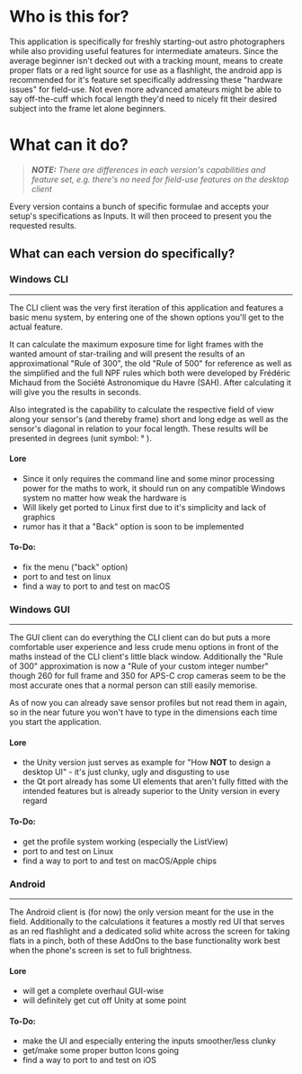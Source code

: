 # Who is this for?
This application is specifically for freshly starting-out astro photographers while also providing useful features for intermediate amateurs.
Since the average beginner isn't decked out with a tracking mount, means to create proper flats or a red light source for use as a flashlight, the android app is recommended for it's feature set specifically addressing these "hardware issues" for field-use. 
Not even more advanced amateurs might be able to say off-the-cuff which focal length they'd need to nicely fit their desired subject into the frame let alone beginners.

# What can it do?
> ***NOTE:** There are differences in each version's capabilities and feature set, e.g. there's no need for field-use features on the desktop client*

Every version contains a bunch of specific formulae and accepts your setup's specifications as Inputs.
It will then proceed to present you the requested results.

## What can each version do specifically?
### Windows CLI
------------------------------------------
The CLI client was the very first iteration of this application and features a basic menu system, by entering one of the shown options you'll get to the actual feature.

It can calculate the maximum exposure time for light frames with the wanted amount of star-trailing and will present the results of an approximational "Rule of 300", the old "Rule of 500" for reference as well as the simplified and the full NPF 
rules which both were developed by Frédéric Michaud from the Société Astronomique du Havre (SAH). After calculating it will give you the results in seconds.

Also integrated is the capability to calculate the respective field of view along your sensor's (and thereby frame) short and long edge as well as the sensor's diagonal in relation to your focal length. These results will be presented in degrees (unit symbol: ° ).

#### Lore
- Since it only requires the command line and some minor processing power for the maths to work, it should run on any compatible Windows system no matter how weak the hardware is
- Will likely get ported to Linux first due to it's simplicity and lack of graphics
- rumor has it that a "Back" option is soon to be implemented

#### To-Do:
- fix the menu ("back" option)
- port to and test on linux
- find a way to port to and test on macOS

### Windows GUI
------------------------------------------
The GUI client can do everything the CLI client can do but puts a more comfortable user experience and less crude menu options in front of the maths instead of the CLI client's little black window.
Additionally the "Rule of 300" approximation is now a "Rule of your custom integer number" though 260 for full frame and 350 for APS-C crop cameras seem to be the most accurate ones that a normal person can still easily memorise.

As of now you can already save sensor profiles but not read them in again, so in the near future you won't have to type in the dimensions each time you start the application.

#### Lore
- the Unity version just serves as example for "How **NOT** to design a desktop UI" - it's just clunky, ugly and disgusting to use
- the Qt port already has some UI elements that aren't fully fitted with the intended features but is already superior to the Unity version in every regard

#### To-Do:
- get the profile system working (especially the ListView)
- port to and test on Linux
- find a way to port to and test on macOS/Apple chips

### Android
------------------------------------------
The Android client is (for now) the only version meant for the use in the field. Additionally to the calculations it features a mostly red UI that serves as an red flashlight and a dedicated solid white across the screen for taking flats in a pinch, both of these
AddOns to the base functionality work best when the phone's screen is set to full brightness.

#### Lore
- will get a complete overhaul GUI-wise
- will definitely get cut off Unity at some point

#### To-Do:
- make the UI and especially entering the inputs smoother/less clunky
- get/make some proper button Icons going
- find a way to port to and test on iOS
